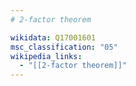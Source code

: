 ```yaml
---
# 2-factor theorem

wikidata: Q17001601
msc_classification: "05"
wikipedia_links:
  - "[[2-factor theorem]]"
---
```

